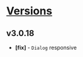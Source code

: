 # [Versions](https://github.com/Tracktor/design-system/releases)

## v3.0.18
- **[fix]** - `Dialog` responsive
